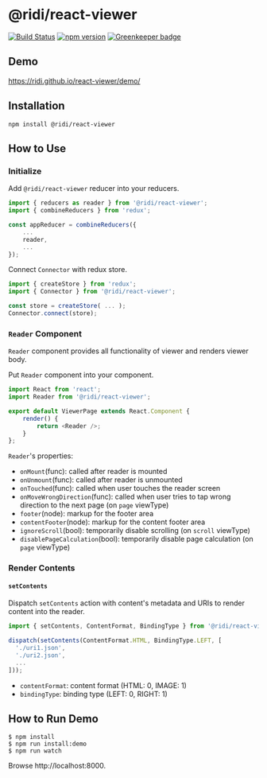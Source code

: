 # @ridi/react-viewer

[![Build Status](https://travis-ci.org/ridi/react-viewer.svg?branch=master)](https://travis-ci.org/ridi/react-viewer)
[![npm version](https://img.shields.io/npm/v/@ridi/react-viewer.svg)](https://www.npmjs.com/package/@ridi/react-viewer)
[![Greenkeeper badge](https://badges.greenkeeper.io/ridi/react-viewer.svg)](https://greenkeeper.io/)

## Demo
https://ridi.github.io/react-viewer/demo/

## Installation
```
npm install @ridi/react-viewer
```

## How to Use

### Initialize

Add `@ridi/react-viewer` reducer into your reducers.
```js
import { reducers as reader } from '@ridi/react-viewer';
import { combineReducers } from 'redux';

const appReducer = combineReducers({
    ...
    reader,
    ...
});
```

Connect `Connector` with redux store.
```js
import { createStore } from 'redux';
import { Connector } from '@ridi/react-viewer';

const store = createStore( ... );
Connector.connect(store);
```

### `Reader` Component

`Reader` component provides all functionality of viewer and renders viewer body.

Put `Reader` component into your component.
```js
import React from 'react';
import Reader from '@ridi/react-viewer';

export default ViewerPage extends React.Component {
    render() {
        return <Reader />;
    }
};
```

`Reader`'s properties:

* `onMount`(func): called after reader is mounted
* `onUnmount`(func): called after reader is unmounted
* `onTouched`(func): called when user touches the reader screen
* `onMoveWrongDirection`(func): called when user tries to tap wrong direction to the next page (on `page` viewType)
* `footer`(node): markup for the footer area
* `contentFooter`(node): markup for the content footer area
* `ignoreScroll`(bool): temporarily disable scrolling (on `scroll` viewType)
* `disablePageCalculation`(bool): temporarily disable page calculation (on `page` viewType)

### Render Contents

#### `setContents`

Dispatch `setContents` action with content's metadata and URIs to render content into the reader.

```js
import { setContents, ContentFormat, BindingType } from '@ridi/react-viewer';

dispatch(setContents(ContentFormat.HTML, BindingType.LEFT, [
  './uri1.json',
  './uri2.json',
  ...
]));
```

* `contentFormat`: content format (HTML: 0, IMAGE: 1)
* `bindingType`: binding type (LEFT: 0, RIGHT: 1)

## How to Run Demo

```
$ npm install
$ npm run install:demo
$ npm run watch
```
Browse http://localhost:8000.
